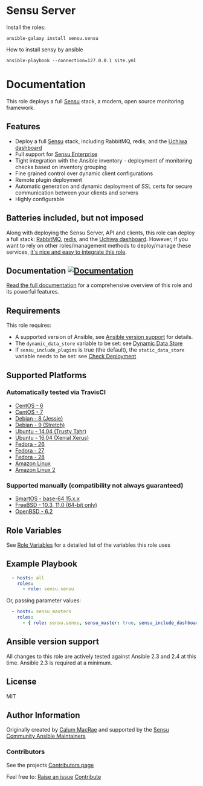 # Sensu Server

Install the roles:
```
ansible-galaxy install sensu.sensu
```

How to install sensy by ansible

```
ansible-playbook --connection=127.0.0.1 site.yml
```

# Documentation

This role deploys a full [Sensu](https://sensuapp.org) stack, a modern, open source monitoring framework.

## Features
- Deploy a full [Sensu](https://sensuapp.org) stack, including RabbitMQ, redis, and the [Uchiwa dashboard](https://uchiwa.io/#/)
- Full support for [Sensu Enterprise](https://sensuapp.org/enterprise)
- Tight integration with the Ansible inventory - deployment of monitoring checks based on inventory grouping
- Fine grained control over dynamic client configurations
- Remote plugin deployment
- Automatic generation and dynamic deployment of SSL certs for secure communication between your clients and servers
- Highly configurable

## Batteries included, but not imposed
Along with deploying the Sensu Server, API and clients, this role can deploy a full stack: [RabbitMQ](http://www.rabbitmq.com/), [redis](http://redis.io), and the [Uchiwa dashboard](https://uchiwa.io/#/).
However, if you want to rely on other roles/management methods to deploy/manage these services, [it's nice and easy to integrate this role](http://ansible-sensu.readthedocs.io/en/latest/integration/).

## Documentation [![Documentation](https://readthedocs.org/projects/ansible-sensu/badge/?version=latest)](http://ansible-sensu.readthedocs.io/en/latest/)
[Read the full documentation](http://ansible-sensu.readthedocs.io/en/latest/) for a comprehensive overview of this role and its powerful features.

## Requirements
This role requires:
- A supported version of Ansible, see [Ansible version support](#ansible-version-support) for details.
- The `dynamic_data_store` variable to be set: see [Dynamic Data Store](http://ansible-sensu.readthedocs.io/en/latest/dynamic_data/)
- If `sensu_include_plugins` is true (the default), the `static_data_store` variable needs to be set: see [Check Deployment](http://ansible-sensu.readthedocs.io/en/latest/dynamic_checks/)

## Supported Platforms
### Automatically tested via TravisCI

- [CentOS - 6](https://wiki.centos.org/Manuals/ReleaseNotes/CentOS6.9)
- [CentOS - 7](https://wiki.centos.org/Manuals/ReleaseNotes/CentOS7)
- [Debian - 8 (Jessie)](https://wiki.debian.org/DebianJessie)
- [Debian - 9 (Stretch)](https://wiki.debian.org/DebianStretch)
- [Ubuntu - 14.04 (Trusty Tahr)](http://releases.ubuntu.com/14.04/)
- [Ubuntu - 16.04 (Xenial Xerus)](http://releases.ubuntu.com/16.04/)
- [Fedora - 26](https://docs.fedoraproject.org/f26/release-notes/)
- [Fedora - 27](https://docs.fedoraproject.org/f27/release-notes/)
- [Fedora - 28](https://docs.fedoraproject.org/f28/release-notes/)
- [Amazon Linux](https://aws.amazon.com/amazon-linux-ami/)
- [Amazon Linux 2](https://aws.amazon.com/amazon-linux-2/)

### Supported manually (compatibility not always guaranteed)
- [SmartOS - base-64 15.x.x](https://docs.joyent.com/images/smartos/base#version-15xx)
- [FreeBSD - 10.3, 11.0 (64-bit only)](https://www.freebsd.org/releases/10.2R/relnotes.html)
- [OpenBSD - 6.2](https://www.openbsd.org/62.html)

## Role Variables

See [Role Variables](http://ansible-sensu.readthedocs.io/en/latest/role_variables/) for a detailed list of the variables this role uses

## Example Playbook

``` yaml
  - hosts: all
    roles:
      - role: sensu.sensu
```
Or, passing parameter values:

``` yaml
  - hosts: sensu_masters
    roles:
      - { role: sensu.sensu, sensu_master: true, sensu_include_dashboard: true  }
```

## Ansible version support
All changes to this role are actively tested against Ansible 2.3 and 2.4 at this time. Ansible 2.3 is required at a minimum.


License
-------
MIT

Author Information
------------------
Originally created by [Calum MacRae](http://cmacr.ae) and supported by the [Sensu Community Ansible Maintainers](https://github.com/sensu-plugins/community/#maintained-areas)

### Contributors
See the projects [Contributors page](https://github.com/sensu/sensu-ansible/graphs/contributors)

Feel free to:
[Raise an issue](https://github.com/sensu/sensu-ansible/issues)
[Contribute](https://github.com/sensu/sensu-ansible/pulls)
